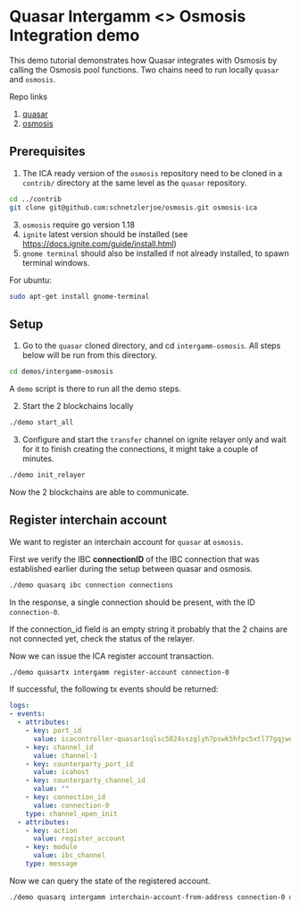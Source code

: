 # Quasar Intergamm <> Osmosis Integration demo

This demo tutorial demonstrates how Quasar integrates with Osmosis by calling the Osmosis pool functions. Two chains need to run locally `quasar` and `osmosis`.

Repo links
1. [quasar](https://github.com/quasar-finance/quasar)
2. [osmosis](https://github.com/osmosis-labs/osmosis)

## Prerequisites

1. The ICA ready version of the `osmosis` repository need to be cloned in a `contrib/` directory at the same level as the `quasar` repository.

```bash
cd ../contrib
git clone git@github.com:schnetzlerjoe/osmosis.git osmosis-ica
```

3. `osmosis` require go version 1.18
4. `ignite` latest version should be installed (see https://docs.ignite.com/guide/install.html)
5. `gnome terminal` should also be installed if not already installed, to spawn terminal windows.

For ubuntu:

```bash
sudo apt-get install gnome-terminal
```

## Setup

1. Go to the `quasar` cloned directory, and cd `intergamm-osmosis`. All steps below will be run from this directory.

```bash
cd demos/intergamm-osmosis
```

A `demo` script is there to run all the demo steps.

2. Start the 2 blockchains locally

```bash
./demo start_all
```

3. Configure and start the `transfer` channel on ignite relayer only and wait for it to finish creating the connections, it might take a couple of minutes.

```bash
./demo init_relayer
```

Now the 2 blockchains are able to communicate.

## Register interchain account

We want to register an interchain account for `quasar` at `osmosis`.

First we verify the IBC **connectionID** of the IBC connection that was established earlier during the setup between quasar and osmosis.

```bash
./demo quasarq ibc connection connections
```

In the response, a single connection should be present, with the ID `connection-0`.

If the connection_id field is an empty string it probably that the 2 chains are not connected yet, check the status of the relayer.

Now we can issue the ICA register account transaction.

```bash
./demo quasartx intergamm register-account connection-0
```

If successful, the following tx events should be returned:

```yaml
logs:
- events:
  - attributes:
    - key: port_id
      value: icacontroller-quasar1sqlsc5024sszglyh7pswk5hfpc5xtl77gqjwec
    - key: channel_id
      value: channel-1
    - key: counterparty_port_id
      value: icahost
    - key: counterparty_channel_id
      value: ""
    - key: connection_id
      value: connection-0
    type: channel_open_init
  - attributes:
    - key: action
      value: register_account
    - key: module
      value: ibc_channel
    type: message
```

Now we can query the state of the registered account.

```bash
./demo quasarq intergamm interchain-account-from-address connection-0 quasar1sqlsc5024sszglyh7pswk5hfpc5xtl77gqjwec
```
